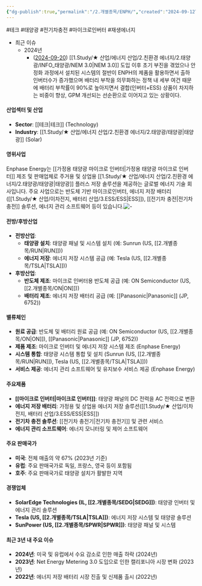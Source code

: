 ```yaml
---
{"dg-publish":true,"permalink":"/2.개별종목/ENPH/","created":"2024-09-12T09:19:12.003+09:00","updated":"2025-06-03T20:05:58.922+09:00"}
---
```


#테크 #태양광 #전기차충전 #마이크로인버터 #재생에너지 


- 최근 이슈
	- 2024년
		- ([2024-09-20](2024-09-20.md)) [[1.Study/★ 산업/에너지 산업/2.친환경 에너지/2.태양광/INFO_태양광/NEM 3.0\|NEM 3.0]] 도입 이후 초기 부진을 겪었으나 안정화 과정에서 설치된 시스템의 절반이 ENPH의 제품을 활용하면서 출하 인버터수가 증가했으며 배터리 부착을 의무화하는 정책 내 세부 여건 때문에 배터리 부착률이 90%로 높아지면서 결합(인버터+ESS) 상품이 차지하는 비중이 향상, GPM 개선되는 선순환으로 이어지고 있는 상황이다.

#### 산업섹터 및 산업

- **Sector**: [[테크\|테크]] (Technology)
- **Industry**: [[1.Study/★ 산업/에너지 산업/2.친환경 에너지/2.태양광/태양광\|태양광]] (Solar)

#### 영위사업

Enphase Energy는 [[가정용 태양광 마이크로 인버터\|가정용 태양광 마이크로 인버터]] 제조 및 판매업체로  주거용 및 상업용 [[1.Study/★ 산업/에너지 산업/2.친환경 에너지/2.태양광/태양광\|태양광]] 플러스 저장 솔루션을 제공하는 글로벌 에너지 기술 회사입니다. 주요 사업으로는 반도체 기반 마이크로인버터, 에너지 저장 배터리([[1.Study/★ 산업/이차전지, 배터리 산업/3.ESS/ESS\|ESS]]), [[전기차 충전\|전기차 충전]] 솔루션, 에너지 관리 소프트웨어 등이 있습니다.![-](/img/user/attachments/Pasted%20image%2020250426075806.png)

#### 전방/후방산업

- **전방산업**:
    - **태양광 설치**: 태양광 패널 및 시스템 설치 (예: Sunrun (US, [[2.개별종목/RUN\|RUN]]))
    - **에너지 저장**: 에너지 저장 시스템 공급 (예: Tesla (US, [[2.개별종목/TSLA\|TSLA]]))
- **후방산업**:
    - **반도체 제조**: 마이크로 인버터용 반도체 공급 (예: ON Semiconductor (US, [[2.개별종목/ON\|ON]]))
    - **배터리 제조**: 에너지 저장 배터리 공급 (예: [[Panasonic\|Panasonic]] (JP, 6752))

#### 밸류체인

- **원료 공급**: 반도체 및 배터리 원료 공급 (예: ON Semiconductor (US, [[2.개별종목/ON\|ON]]), [[Panasonic\|Panasonic]] (JP, 6752))
- **제품 제조**: 마이크로 인버터 및 에너지 저장 시스템 제조 (Enphase Energy)
- **시스템 통합**: 태양광 시스템 통합 및 설치 (Sunrun (US, [[2.개별종목/RUN\|RUN]]), Tesla (US, [[2.개별종목/TSLA\|TSLA]]))
- **서비스 제공**: 에너지 관리 소프트웨어 및 유지보수 서비스 제공 (Enphase Energy)

#### 주요제품

- **[[마이크로 인버터\|마이크로 인버터]]**: 태양광 패널의 DC 전력을 AC 전력으로 변환
- **에너지 저장 배터리**: 가정용 및 상업용 에너지 저장 솔루션([[1.Study/★ 산업/이차전지, 배터리 산업/3.ESS/ESS\|ESS]])
- **전기차 충전 솔루션**: [[전기차 충전기\|전기차 충전기]] 및 관련 서비스
- **에너지 관리 소프트웨어**: 에너지 모니터링 및 제어 소프트웨어

#### 주요 판매국가

- **미국**: 전체 매출의 약 67% (2023년 기준)
- **유럽**: 주요 판매국가로 독일, 프랑스, 영국 등이 포함됨
- **호주**: 주요 판매국가로 태양광 설치가 활발한 지역

#### 경쟁업체

- **SolarEdge Technologies (IL, [[2.개별종목/SEDG\|SEDG]])**: 태양광 인버터 및 에너지 관리 솔루션
- **Tesla (US, [[2.개별종목/TSLA\|TSLA]])**: 에너지 저장 시스템 및 태양광 솔루션
- **SunPower (US, [[2.개별종목/SPWR\|SPWR]])**: 태양광 패널 및 시스템

#### 최근 3년 내 주요 이슈

- **2024년**: 미국 및 유럽에서 수요 감소로 인한 매출 하락 (2024년)
- **2023년**: Net Energy Metering 3.0 도입으로 인한 캘리포니아 시장 변화 (2023년)
- **2022년**: 에너지 저장 배터리 시장 진출 및 신제품 출시 (2022년)